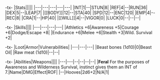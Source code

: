 -tx-
|Stats|||||
|---|---|---|---|---|
|INT|1|--|STUN|8|
|REF|4|--|RUN|36|
|DEX|5|--|LEAP|7|
|[[BODY]]|12|--|STA|40|
|SPD|12|--|ENC|120|
|EMP|4|--|REC|8|
|CRA|1|--|HP|40|
|[[WILL]]|4|--|VIGOR|0|
|LUCK|0|--|--|--|

-tx-
|Skills||||
|---|---|---|---|
|Athletics +6|Awareness +5|Courage +6|Dodge/Escape +8|
|Endurance +6|Melee +6|Stealth +3|Wild. Survival +2|

-tx-
|Loot|Armor|Vulnerabilities|
|---|---|---|
|Beast bones (1d10)|0|Beast Oil|
|Raw meat (1d10)|--|--|

-tx-
|Abilities|Weapons||||
|---|---|--|--|--|--|
|**Feral** For the purposes of Awareness and Wilderness Survival, instinct gives them an INT of 7.|Name|DMG|Effect|ROF|
|--|Hooves|2d6+2|N/A|1|
